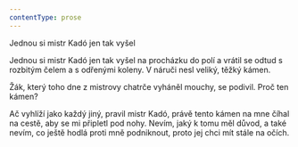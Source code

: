 ```yaml
---
contentType: prose
---
```


Jednou si mistr Kadó jen tak vyšel

Jednou si mistr Kadó jen tak vyšel na procházku do polí a vrátil se odtud s rozbitým čelem a s odřenými koleny. V náruči nesl veliký, těžký kámen.

Žák, který toho dne z mistrovy chatrče vyháněl mouchy, se podivil. Proč ten kámen?

Ač vyhlíží jako každý jiný, pravil mistr Kadó, právě tento kámen na mne číhal na cestě, aby se mi připletl pod nohy. Nevím, jaký k tomu měl důvod, a také nevím, co ještě hodlá proti mně podniknout, proto jej chci mít stále na očích.
